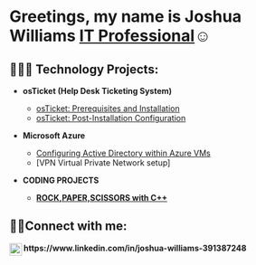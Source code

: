 ### 
<h1>Greetings, my name is Joshua Williams <a href="https://linkedin.com/in/JRWILLIAMS431">IT Professional</a>☺</h1>

<h2>👨🏿‍💻 Technology Projects:</h2>

- <b>osTicket (Help Desk Ticketing System)</b>
  - [osTicket: Prerequisites and Installation](https://github.com/JRWILLIAMS431/osticket-prereqs)
  - [osTicket: Post-Installation Configuration](https://github.com/JRWILLIAMS431/post-install-config)
 
- <b>Microsoft Azure</b>
  - [Configuring Active Directory within Azure VMs](https://github.com/JRWILLIAMS431/configure-ad)
  - [VPN Virtual Private Network setup]
- <b>CODING PROJECTS
  - [ROCK,PAPER,SCISSORS with C++](https://github.com/JRWILLIAMS431/ROCK-PAPER-SCISSORS)
<h2>🤳🏾Connect with me:</h2>
<img align="left" alt="Josh | LinkedIn" width="22px" src="https://cdn.jsdelivr.net/npm/simple-icons@v3/icons/linkedin.svg" />
https://www.linkedin.com/in/joshua-williams-391387248




